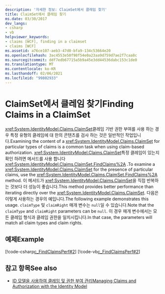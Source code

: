 ```yaml
---
description: '자세한 정보: ClaimSet에서 클레임 찾기'
title: ClaimSet에서 클레임 찾기
ms.date: 03/30/2017
dev_langs:
- csharp
- vb
helpviewer_keywords:
- claims [WCF], finding in a claimset
- claims [WCF]
ms.assetid: a76ce107-aeb3-47d0-bfa9-134c53664e20
ms.openlocfilehash: 3ac4553e50f98f54e0a23aa9d759d7ae2f7caa8c
ms.sourcegitcommit: ddf7edb67715a5b9a45e3dd44536dabc153c1de0
ms.translationtype: MT
ms.contentlocale: ko-KR
ms.lasthandoff: 02/06/2021
ms.locfileid: "99802933"
---
```

# <a name="finding-claims-in-a-claimset"></a><span data-ttu-id="09b0e-103">ClaimSet에서 클레임 찾기</span><span class="sxs-lookup"><span data-stu-id="09b0e-103">Finding Claims in a ClaimSet</span></span>

<span data-ttu-id="09b0e-104"><xref:System.IdentityModel.Claims.ClaimSet>클레임 기반 권한 부여를 사용 하는 경우 특정 유형의 클레임에 대 한의 콘텐츠를 검사 하는 것은 일반적인 작업입니다.</span><span class="sxs-lookup"><span data-stu-id="09b0e-104">Examining the content of a <xref:System.IdentityModel.Claims.ClaimSet> for particular types of claims is a common task when using claim-based authorization.</span></span> <span data-ttu-id="09b0e-105"><xref:System.IdentityModel.Claims.ClaimSet>특정 클레임이 있는지 확인 하려면 메서드를 사용 합니다 <xref:System.IdentityModel.Claims.ClaimSet.FindClaims%2A> .</span><span class="sxs-lookup"><span data-stu-id="09b0e-105">To examine a <xref:System.IdentityModel.Claims.ClaimSet> for the presence of particular claims, use the <xref:System.IdentityModel.Claims.ClaimSet.FindClaims%2A> method.</span></span> <span data-ttu-id="09b0e-106">이 메서드가 <xref:System.IdentityModel.Claims.ClaimSet>을 직접 반복하는 것보다 더 성능이 좋습니다.</span><span class="sxs-lookup"><span data-stu-id="09b0e-106">This method provides better performance than iterating directly over the <xref:System.IdentityModel.Claims.ClaimSet>.</span></span> <span data-ttu-id="09b0e-107">다음은 이렇게 사용하는 경우의 예입니다.</span><span class="sxs-lookup"><span data-stu-id="09b0e-107">The following example demonstrates this usage.</span></span> <span data-ttu-id="09b0e-108">`claimType` 및 `claimRight` 매개 변수는 `null`일 수 있습니다.</span><span class="sxs-lookup"><span data-stu-id="09b0e-108">Note that the `claimType` and `claimRight` parameters can be `null`.</span></span> <span data-ttu-id="09b0e-109">이 경우 매개 변수에서는 모든 클레임 형식과 클레임 권한을 일치시킵니다.</span><span class="sxs-lookup"><span data-stu-id="09b0e-109">In that case, the parameters will match all claim types and claim rights.</span></span>  
  
## <a name="example"></a><span data-ttu-id="09b0e-110">예제</span><span class="sxs-lookup"><span data-stu-id="09b0e-110">Example</span></span>  

 [!code-csharp[c_FindClaimsPerf#2](../../../../samples/snippets/csharp/VS_Snippets_CFX/c_findclaimsperf/cs/c_findclaimsperf.cs#2)]
 [!code-vb[c_FindClaimsPerf#2](../../../../samples/snippets/visualbasic/VS_Snippets_CFX/c_findclaimsperf/vb/c_findclaimsperf.vb#2)]  
  
## <a name="see-also"></a><span data-ttu-id="09b0e-111">참고 항목</span><span class="sxs-lookup"><span data-stu-id="09b0e-111">See also</span></span>

- [<span data-ttu-id="09b0e-112">ID 모델을 사용하여 클레임 및 권한 부여 관리</span><span class="sxs-lookup"><span data-stu-id="09b0e-112">Managing Claims and Authorization with the Identity Model</span></span>](managing-claims-and-authorization-with-the-identity-model.md)
